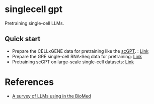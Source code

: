 # singlecell gpt

Pretraining single-cell LLMs.



## Quick start

* Prepare the CELLxGENE data for pretraining like the [scGPT](https://github.com/bowang-lab/scGPT/tree/main/data/cellxgene). : [Link](https://github.com/qiliu-ghddi/singlecell_gpt/tree/main/data/cellxgene)
* Prepare the GRE single-cell RNA-Seq data for pretraining: [Link](https://github.com/qiliu-ghddi/singlecell_gpt/tree/main/data/cre)
* Pretraining scGPT on large-scale single-cell datasets: [Link](https://qiliu-ghddi.github.io/singlecell_gpt/tutorials/index.html#scgpt)



# References

* [A survey of LLMs using in the BioMed](./docs/SurveyLLMBioMed.md)